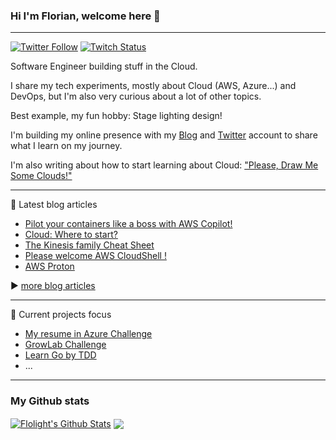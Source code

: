 ### Hi I'm Florian, welcome here 👋

---

[![Twitter Follow](https://img.shields.io/twitter/follow/FlolightC?label=People%20following%20me%20on%20Twitter&style=social)](https://twitter.com/FlolightC)
[![Twitch Status](https://img.shields.io/twitch/status/FlolightC?style=social)](https://www.twitch.tv/flolightc)
<!--Add youtube channel when necessary ![YouTube Channel Views](https://img.shields.io/youtube/channel/views/UCdyqVgAU9bXmpFKoSJh2bDQ?style=social)-->

Software Engineer building stuff in the Cloud.

I share my tech experiments, mostly about Cloud (AWS, Azure...) and DevOps, but I'm also very curious about a lot of other topics.

Best example, my fun hobby: Stage lighting design!


I'm building my online presence with my [Blog](https://blog.flolight.dev/) and [Twitter](https://twitter.com/FlolightC) account to share what I learn on my journey.

I'm also writing about how to start learning about Cloud: ["Please, Draw Me Some Clouds!"](https://pleasedrawmesomeclouds.flolight.dev/)

---

📖 Latest blog articles

<!-- BLOG-POST-LIST:START -->
- [Pilot your containers like a boss with AWS Copilot!](https://blog.flolight.dev/pilot-your-containers-like-a-boss-with-aws-copilot)
- [Cloud: Where to start?](https://blog.flolight.dev/cloud-where-to-start)
- [The Kinesis family Cheat Sheet](https://blog.flolight.dev/the-kinesis-family-cheat-sheet)
- [Please welcome AWS CloudShell !](https://blog.flolight.dev/please-welcome-aws-cloudshell)
- [AWS Proton](https://blog.flolight.dev/aws-proton)
<!-- BLOG-POST-LIST:END -->

▶️ [more blog articles](https://blog.flolight.dev/)

---

🧪 Current projects focus

- [My resume in Azure Challenge](https://github.com/Flolight/CloudGuruChallenge-Your-resume-in-Azure)
- [GrowLab Challenge](https://github.com/Flolight/GrowLabChallenge)
- [Learn Go by TDD](https://github.com/Flolight/go-by-tdd)
- ...

---

### My Github stats

<a href="https://github.com/Flolight">
<img align="center" alt="Flolight's Github Stats" src="https://github-readme-stats.codestackr.vercel.app/api?username=Flolight&show_icons=true&hide_border=true&count_private=true&include_all_commits=true&theme=algolia" /></a>


<a href="https://github.com/Flolight">
  <img align="center" src="https://github-readme-stats.anuraghazra1.vercel.app/api/top-langs/?username=Flolight&layout=compact&theme=algolia" />
</a>

<!--
**Flolight/Flolight** is a ✨ _special_ ✨ repository because its `README.md` (this file) appears on your GitHub profile.

Here are some ideas to get you started:

- 🔭 I’m currently working on ...
- 🌱 I’m currently learning ...
- 👯 I’m looking to collaborate on ...
- 🤔 I’m looking for help with ...
- 💬 Ask me about ...
- 📫 How to reach me: ...
- 😄 Pronouns: ...
- ⚡ Fun fact: ...
-->
